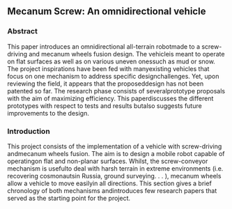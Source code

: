 ## Mecanum Screw: An omnidirectional vehicle

### Abstract

This  paper  introduces  an  omnidirectional  all-terrain  robotmade to a screw-driving and mecanum wheels fusion design. The vehicleis meant to operate on flat surfaces as well as on various uneven onessuch as mud or snow.
The project inspirations have been fed with manyexisting vehicles that focus on one mechanism to address specific designchallenges. Yet, upon reviewing the field, it appears that the proposeddesign has not been patented so far.
The research phase consists of severalprototype proposals with the aim of maximizing efficiency. This paperdiscusses the different prototypes with respect to tests and results butalso suggests future improvements to the design.

### Introduction

This project consists of the implementation of a vehicle with screw-driving andmecanum wheels fusion. The aim is to design a mobile robot capable of operatingon flat and non-planar surfaces.
Whilst, the screw-conveyor mechanism is usefulto deal with harsh terrain in extreme environments (i.e. recovering cosmonautsin Russia, ground surveying. . . ), mecanum wheels allow a vehicle to move easilyin all directions.
This section gives a brief chronology of both mechanisms andintroduces few research papers that served as the starting point for the project.